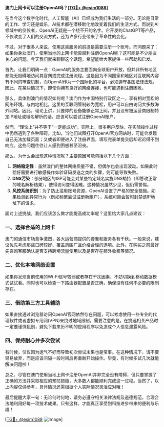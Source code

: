 **澳门上网卡可以注册OpenAI吗？[[TG💪+ @esim1088](https://t.me/s/esim1088)]**

在当今这个数字化时代，人工智能（AI）已经成为我们生活的一部分。无论是日常的工作、学习还是娱乐，AI技术都在潜移默化地改变着我们的生活方式。而说到AI领域中的佼佼者，OpenAI无疑是一个绕不开的名字。它开发的ChatGPT等产品，不仅改变了人们的交流方式，还为许多行业带来了革命性的变化。

不过，对于很多人来说，使用这些服务的前提是需要注册一个账号。而问题来了：如果你身处澳门，使用当地的上网卡能否顺利注册OpenAI呢？这可能是不少朋友关心的问题。今天我们就来聊聊这个话题，希望能给大家提供一些帮助和启发。

首先，让我们明确一点：OpenAI的服务主要面向全球用户开放，但并非所有地区都能无阻碍地访问其官网或完成注册流程。这是因为不同国家和地区对互联网内容有不同的审查机制，而OpenAI作为一个国际化的平台，必须遵守各国法律法规。因此，在某些情况下，即使你拥有良好的网络连接，也可能遇到注册困难。

那么，具体到澳门的情况如何呢？澳门作为中国特别行政区之一，享有相对宽松的网络环境。与内地相比，这里的互联网管制较为宽松，用户可以自由访问大多数海外网站。因此，理论上讲，只要你的设备能够正常上网，并且没有被运营商限制特定IP地址或域名解析的话，应该可以尝试注册OpenAI账户。

然而，“理论上”并不等于“一定能成功”。实际上，很多用户反映，在实际操作过程中仍然遇到了各种障碍。比如，当他们试图打开OpenAI官方网站时，可能会发现自己无法加载页面；又或者即便进入了注册界面，填写完表单提交后却迟迟得不到响应。这些问题往往让人感到困惑甚至沮丧。

那么，为什么会出现这种情况呢？主要原因可能包括以下几个方面：

1. **网络稳定性**：虽然澳门的整体网络质量不错，但偶尔也会出现波动。如果此时恰好需要进行敏感操作如验证码发送之类的步骤，则可能导致失败。
2. **DNS污染**：部分地区的ISP可能会对某些特定域名实施DNS劫持（即篡改正常的域名解析结果），使得访问变得困难。这种情况虽然少见，但仍需警惕。
3. **风控系统识别**：为了防止滥用账号资源，OpenAI设置了严格的安全措施。如果检测到异常行为（例如频繁尝试注册新账户），系统可能会暂时封禁该IP地址下的请求。

面对上述挑战，我们应该怎么做才能提高成功率呢？这里给大家几点建议：

### 一、选择合适的上网卡

澳门的通信市场竞争激烈，各大运营商提供的套餐和服务各有千秋。一般来说，建议优先考虑那些口碑较好、覆盖范围广且价格合理的选项。此外，在购买之前最好先咨询客服确认是否支持跨境流量使用以及是否存在额外收费等情况。

### 二、优化本地网络设置

如果你发现当前使用的Wi-Fi信号较弱或者存在干扰因素，不妨切换到移动数据模式试试看。同时也可以检查一下路由器配置是否正确，确保没有任何不必要的限制存在。

### 三、借助第三方工具辅助

如果直接通过浏览器访问OpenAI官网依然存在问题，可以考虑使用一些专业的代理软件或者虚拟专用网(VPN)来绕过地域限制。需要注意的是，在挑选相关产品时一定要谨慎甄别，避免下载来历不明的应用程序以免造成个人信息泄露风险。

### 四、保持耐心并多次尝试

有时候，仅仅因为运气不好而导致初次尝试未果也是常事。在这种情况下，请不要轻易放弃，而是应该间隔一段时间后再重新开始操作。毕竟，有时候多试几次就能解决问题啦！

总之，尽管在澳门使用当地上网卡注册OpenAI并非完全没有障碍，但只要掌握了正确的方法并采取相应的预防措施，大多数人都能顺利完成这一过程。当然了，以上内容仅供参考，具体情况还需根据个人实际情况灵活应对哦！

最后提醒大家一句：无论何时何地，请务必遵守相关法律法规及道德规范，合理合法地利用好每一项技术成果。只有这样，才能真正享受到科技进步带来的便利与乐趣！

[[TG💪+ @esim1088](https://t.me/s/esim1088) ![Image](https://i.postimg.cc/4NQfJmqS/Snipaste-2025-05-13-00-14-12.png)]